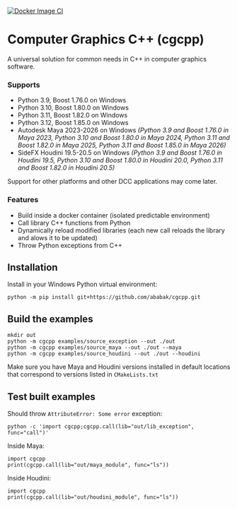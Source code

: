 [![Docker Image CI](https://github.com/ababak/cgcpp/actions/workflows/docker-image.yml/badge.svg?branch=v1.7.0)](https://github.com/ababak/cgcpp/actions/workflows/docker-image.yml)

# Computer Graphics C++ (cgcpp)
A universal solution for common needs in C++ in computer graphics software.

### Supports
- Python 3.9, Boost 1.76.0 on Windows
- Python 3.10, Boost 1.80.0 on Windows
- Python 3.11, Boost 1.82.0 on Windows
- Python 3.12, Boost 1.85.0 on Windows
- Autodesk Maya 2023-2026 on Windows *(Python 3.9 and Boost 1.76.0 in Maya 2023, Python 3.10 and Boost 1.80.0 in Maya 2024, Python 3.11 and Boost 1.82.0 in Maya 2025, Python 3.11 and Boost 1.85.0 in Maya 2026)*
- SideFX Houdini 19.5-20.5 on Windows *(Python 3.9 and Boost 1.76.0 in Houdini 19.5, Python 3.10 and Boost 1.80.0 in Houdini 20.0, Python 3.11 and Boost 1.82.0 in Houdini 20.5)*

Support for other platforms and other DCC applications may come later.

### Features
- Build inside a docker container (isolated predictable environment)
- Call library C++ functions from Python
- Dynamically reload modified libraries (each new call reloads the library and alows it to be updated)
- Throw Python exceptions from C++

## Installation
Install in your Windows Python virtual environment:

    python -m pip install git+https://github.com/ababak/cgcpp.git

## Build the examples

    mkdir out
    python -m cgcpp examples/source_exception --out ./out
    python -m cgcpp examples/source_maya --out ./out --maya
    python -m cgcpp examples/source_houdini --out ./out --houdini

Make sure you have Maya and Houdini versions installed in default locations that correspond to versions listed in `CMakeLists.txt`

## Test built examples
Should throw `AttributeError: Some error` exception:

    python -c 'import cgcpp;cgcpp.call(lib="out/lib_exception", func="call")'

Inside Maya:

    import cgcpp
    print(cgcpp.call(lib="out/maya_module", func="ls"))

Inside Houdini:

    import cgcpp
    print(cgcpp.call(lib="out/houdini_module", func="ls"))
